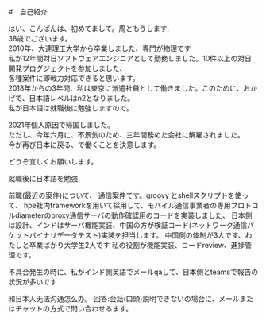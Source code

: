 #　自己紹介

はい、こんばんは、初めてまして。周ともうします.   
38歳でございます。   
2010年、大連理工大学から卒業しました、専門が物理です    
私が12年間対日ソフトウェアエンジニアとして勤務しました。10件以上の対日開発プログジェクトを参加しました、   
各種案件に即戦力対応できると思います。    
2018年からの3年間、私は東京に派遣社員として働きました。このために、おかげで、日本語レベルはn2となりました。  
私が日本語は就職後に勉強しますので。

2021年個人原因で帰国しました。  
ただし、今年六月に、不景気のため、三年間務めた会社に解雇されました。   
今が再び日本に戻る、で働くことを決意します。   

どうぞ宜しくお願いします。

就職後に日本語を勉強


前職(最近の案件)について、
通信案件です。groovy とshellスクリプトを使って、
hpe社内frameworkを用いて採用して、モバイル通信事業者の専用プロトコルdiameterのproxy通信サーバの動作確認用のコードを実装しました、
日本側は設計、インドはサーバ機能実装、中国の方が検証コード(ネットワーク通信パケットバイナリデータテスト)実装を担当します。
中国側の体制が3人です、わたしと卒業ばかり大学生2人です
私の役割が機能実装、コードreview、進捗管理です。

不具合発生の時に、私がインド側英語でメールqaして、日本側とteamsで報告の状況が多いです


和日本人无法沟通怎么办。
回答:会話(口頭)説明できないの場合に、メールまたはチャットの方式で問い合わせるます。

